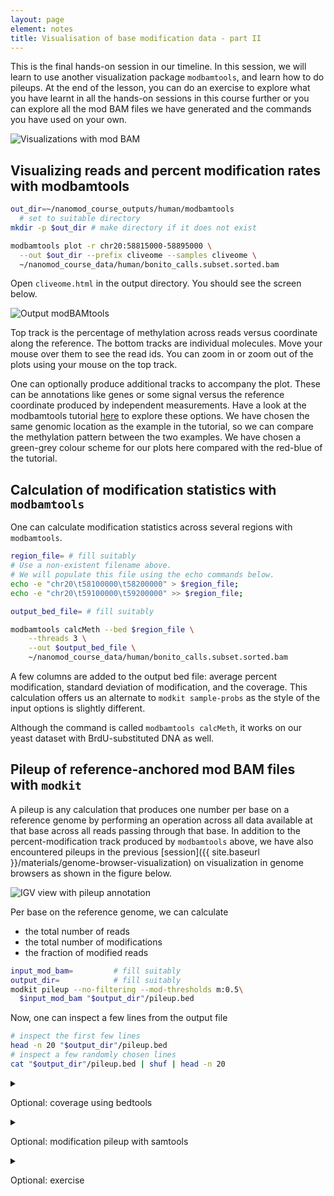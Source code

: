 ```yaml
---
layout: page
element: notes
title: Visualisation of base modification data - part II
---
```


This is the final hands-on session in our timeline.
In this session, we will learn to use another visualization package `modbamtools`,
and learn how to do pileups.
At the end of the lesson, you can do an exercise to explore what you have learnt
in all the hands-on sessions in this course further or you can explore all the mod BAM
files we have generated and the commands you have used on your own.

![Visualizations with mod BAM](manipulate_mod_bam_visualize_II.png)

## Visualizing reads and percent modification rates with modbamtools 

```bash
out_dir=~/nanomod_course_outputs/human/modbamtools
  # set to suitable directory
mkdir -p $out_dir # make directory if it does not exist

modbamtools plot -r chr20:58815000-58895000 \
  --out $out_dir --prefix cliveome --samples cliveome \
  ~/nanomod_course_data/human/bonito_calls.subset.sorted.bam
```

Open `cliveome.html` in the output directory.
You should see the screen below.

![Output modBAMtools](modbamtools_screenshot.png)

Top track is the percentage of methylation across reads versus coordinate
along the reference. The bottom tracks are individual molecules.
Move your mouse over them to see the read ids.
You can zoom in or zoom out of the plots using your mouse
on the top track.

One can optionally produce additional tracks to accompany the plot.
These can be annotations like genes or some signal versus the reference
coordinate produced by independent measurements.
Have a look at the modbamtools tutorial
[here](https://rrazaghi.github.io/modbamtools/tutorial/) to explore these options.
We have chosen the same genomic location as the example in the tutorial, so
we can compare the methylation pattern between the two examples.
We have chosen a green-grey colour scheme for our plots here compared
with the red-blue of the tutorial.

## Calculation of modification statistics with `modbamtools`

One can calculate modification statistics across several regions with `modbamtools`.

```bash
region_file= # fill suitably
# Use a non-existent filename above.
# We will populate this file using the echo commands below.
echo -e "chr20\t58100000\t58200000" > $region_file;   
echo -e "chr20\t59100000\t59200000" >> $region_file;

output_bed_file= # fill suitably

modbamtools calcMeth --bed $region_file \
    --threads 3 \
    --out $output_bed_file \
    ~/nanomod_course_data/human/bonito_calls.subset.sorted.bam
```

A few columns are added to the output bed file: average percent modification,
standard deviation of modification, and the coverage.
This calculation offers us an alternate to `modkit sample-probs` as
the style of the input options is slightly different.

Although the command is called `modbamtools calcMeth`, it works
on our yeast dataset with BrdU-substituted DNA as well.

## Pileup of reference-anchored mod BAM files with `modkit`

A pileup is any calculation that produces one number per base on a reference
genome by performing an operation across all data available at that base
across all reads passing through that base.
In addition to the percent-modification track produced by `modbamtools`
above, we have also encountered pileups in the previous
[session]({{ site.baseurl }}/materials/genome-browser-visualization)
on visualization in genome browsers as shown in the figure below.

![IGV view with pileup annotation](igv_overall_view_with_pileup_annotated.png)

Per base on the reference genome, we can calculate
- the total number of reads
- the total number of modifications
- the fraction of modified reads

```bash
input_mod_bam=         # fill suitably
output_dir=            # fill suitably
modkit pileup --no-filtering --mod-thresholds m:0.5\
  $input_mod_bam "$output_dir"/pileup.bed
```

Now, one can inspect a few lines from the output file

```bash
# inspect the first few lines
head -n 20 "$output_dir"/pileup.bed
# inspect a few randomly chosen lines
cat "$output_dir"/pileup.bed | shuf | head -n 20
```

<details markdown="1">

<summary markdown="span"> 

Optional: coverage using bedtools

</summary>

### Coverage using `bedtools`

An alternate way to get the coverage,
which is a count of the number of reads passing
through each base, one can do

```bash
input_mod_bam=         # fill suitably
output_dir=            # fill suitably
mkdir -p "$output_dir" # make output directory if need be
bedtools genomecov -ibam $input_mod_bam -bga >\
  "$output_dir"/coverage.bedgraph
```

Now, one can inspect a few lines from the output bedgraph

```bash
# inspect the first few lines
head -n 20 "$output_dir"/coverage.bedgraph
# inspect a few randomly chosen lines
cat "$output_dir"/coverage.bedgraph | shuf | head -n 20
```

This method will work even if all the reads in the BAM file
do not have any modifications.
This is because coverage is just a count of the number of reads
passing through each position on the reference.

</details>

<details markdown="1">

<summary markdown="span"> 

Optional: modification pileup with samtools

</summary>

### Modification pileup with `samtools`

One can also perform pileups of modification with `samtools`.
The command is specified below.
The output format is a little hard to understand and we will discuss its main features.
Please consult the documentation [here](https://www.htslib.org/doc/samtools-mpileup.html)
if you want to learn more.

```bash
input_mod_bam=~/nanomod_course_data/human/bonito_calls.subset.sorted.bam
output_file= # fill suitably
samtools mpileup -M $input_mod_bam \
  -r chr20:58815000-58895000 > $output_file
# we are restricting the pileup above to the specified region
```

We discuss the columns in the output file using the following three representative lines:

```text
chr20   58815129        N       17      gGGgggGgGgggggGgg       @EJB7E>{9>KGC@9@D
chr20   58815130        N       17      cC[+m255]C[+m255]cccC[+m255]cC[+m2]cccccC[+m255]cc      CCFB7E=F3AGDH=9CD
chr20   58815131        N       17      g[+m255]GGg[+m255]g[+m255]g[+m255]Gg[+m222]Gg[+m255]g[+m255]g[+m255]g[+m255]g[+m255]Gg[+m255]g[+m255]   CAGC=F=D2@J@D:9DD
```

- The first two columns are the contig and the position on the reference.
- The third column is the base at the reference, given here as the
  generic N as we have not supplied a reference genome in the input to the command.
- The fourth column is the number of reads passing through the position.
- The fifth column contains a series of bases.
  - The number of upper and lower case bases equals the number of
    forward-mapping and reverse-mapping reads at that position respectively.
  - If a read contains a modification, the corresponding base has square brackets
    appended to it. The modification code and probability from 0-255 appear
    in the square brackets (Recall from earlier that probabilities are stored
    as numbers from 0-255 and not as numbers from 0-1 in a mod BAM file).
  - The column contains additional information if there are insertions or
    deletions at this base in the reference. We are not going to discuss
    this here. 
- The sixth column has the base quality encoded as ASCII characters as we have
  discussed in a previous [session]({{ site.baseurl }}/materials/sequence-align-pycoqc)
  on sequence alignment.

This pileup command is useful if you want to do some sophisticated analysis
beyond the measures offered by `modkit` and `modbamtools`.
You can pass this as an input to a program written in python or R or any other
text processing tool.

</details>

<details markdown="1">

<summary markdown="span"> 

Optional: exercise

</summary>

## Exercise: Measuring modification levels in our yeast dataset

In [this]({{ site.baseurl }}/exercises/compare_modification_levels) exercise,
we will measure modification levels at initiation sites and termination sites
in our yeast dataset and compare them.

</details>